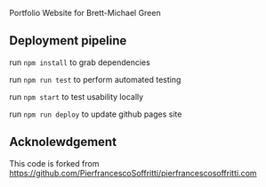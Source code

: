 Portfolio Website for Brett-Michael Green
## Deployment pipeline
run `npm install` to grab dependencies

run `npm run test` to perform automated testing

run `npm start` to test usability locally

run `npm run deploy` to update github pages site

## Acknolewdgement
This code is forked from https://github.com/PierfrancescoSoffritti/pierfrancescosoffritti.com